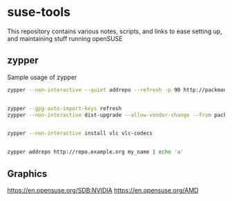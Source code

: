 # suse-tools

This repository contains various notes, scripts, and links to ease setting up, and maintaining stuff running openSUSE

## zypper

Sample usage of zypper

``` bash
zypper --non-interactive --quiet addrepo --refresh -p 90 http://packman.inode.at/suse/openSUSE_Leap_15.0/ 'packman'


zypper --gpg-auto-import-keys refresh
zypper --non-interactive dist-upgrade --allow-vendor-change --from packman


zypper --non-interactive install vlc vlc-codecs


zypper addrepo http://repo.example.org my_name | echo 'a'
```

## Graphics

<https://en.opensuse.org/SDB:NVIDIA>
<https://en.opensuse.org/AMD>
